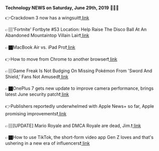 <b>Technology NEWS on Saturday, June 29th, 2019</b> 📡📡📡 

👉Crackdown 3 now has a wingsuit❗️<a href='https://www.google.com/url?rct=j&sa=t&url=https://www.pcgamesn.com/crackdown-3/wingsuit-update&ct=ga&cd=CAIyGmVjZmViYzNiZjFkNzQyNDM6Y29tOmVuOlVT&usg=AFQjCNFIjpeON4d9-fG_uDAZpWXmELL_Cg'> link</a>

👉🏽'Fortnite' Fortbyte #53 Location: Help Raise The Disco Ball At An Abandoned Mountaintop Villain Lair❗️<a href='https://www.google.com/url?rct=j&sa=t&url=https://www.forbes.com/sites/davidthier/2019/06/29/fortnite-fortbyte-53-location-help-raise-the-disco-ball-at-an-abandoned-mountaintop-villain-lair/&ct=ga&cd=CAIyGmVjZmViYzNiZjFkNzQyNDM6Y29tOmVuOlVT&usg=AFQjCNFv2qTL-a5YvWGhXK_aRwpQeoJdHg'> link</a>

👉🏿MacBook Air vs. iPad Pro❗️<a href='https://www.google.com/url?rct=j&sa=t&url=https://www.digitaltrends.com/computing/macbook-air-vs-ipad-pro/&ct=ga&cd=CAIyGmVjZmViYzNiZjFkNzQyNDM6Y29tOmVuOlVT&usg=AFQjCNG-yAsIcbpeBwFH-GgeLCQAuZFYTg'> link</a>

👉How to move from Chrome to another browser❗️<a href='https://www.google.com/url?rct=j&sa=t&url=https://www.theverge.com/2019/6/29/18758648/how-to-move-from-chrome-to-safari-firefox-brave-another-browser&ct=ga&cd=CAIyGmVjZmViYzNiZjFkNzQyNDM6Y29tOmVuOlVT&usg=AFQjCNEzJn-p6UF9ykORMxneGj-ujctgcA'> link</a>

👉🏽Game Freak Is Not Budging On Missing Pokémon From 'Sword And Shield,' Fans Not Amused❗️<a href='https://www.google.com/url?rct=j&sa=t&url=https://www.forbes.com/sites/paultassi/2019/06/29/game-freak-is-not-budging-on-missing-pokmon-from-sword-and-shield-fans-not-amused/&ct=ga&cd=CAIyGmVjZmViYzNiZjFkNzQyNDM6Y29tOmVuOlVT&usg=AFQjCNEwsJXMWEwa7T7VebdfQE87WPiuGg'> link</a>

👉🏿OnePlus 7 gets new update to improve camera performance, brings latest June security patch❗️<a href='https://www.google.com/url?rct=j&sa=t&url=https://www.indiatoday.in/technology/news/story/oneplus-7-gets-new-update-to-improve-camera-performance-brings-latest-june-security-patch-1558699-2019-06-29&ct=ga&cd=CAIyGmVjZmViYzNiZjFkNzQyNDM6Y29tOmVuOlVT&usg=AFQjCNEfsVGgyKlry7XpY6CjQGqUMsGtYw'> link</a>

👉Publishers reportedly underwhelmed with Apple News+ so far, Apple promising improvements❗️<a href='https://www.google.com/url?rct=j&sa=t&url=https://9to5mac.com/2019/06/29/apple-news-revenue-concerns/&ct=ga&cd=CAIyGmVjZmViYzNiZjFkNzQyNDM6Y29tOmVuOlVT&usg=AFQjCNGgVxAJYL2CqeEbFk9RVJGMfA3rjA'> link</a>

👉🏽[UPDATE] Mario Royale and DMCA Royale are dead, Jim.❗️<a href='https://www.google.com/url?rct=j&sa=t&url=https://mspoweruser.com/dmca-royale-is-dead-jim/&ct=ga&cd=CAIyGmVjZmViYzNiZjFkNzQyNDM6Y29tOmVuOlVT&usg=AFQjCNFqGWgEjE6eFXyajwzNk5J0jGngvQ'> link</a>

👉🏿How to use TikTok, the short-form video app Gen Z loves and that's ushering in a new era of influencers❗️<a href='https://www.google.com/url?rct=j&sa=t&url=https://www.businessinsider.com/tiktok-how-to-use-short-form-video-app-gen-z-2019-6&ct=ga&cd=CAIyGmVjZmViYzNiZjFkNzQyNDM6Y29tOmVuOlVT&usg=AFQjCNHHDeHpoK7A09XcNsB5yNNkaVG3Kw'> link</a>

